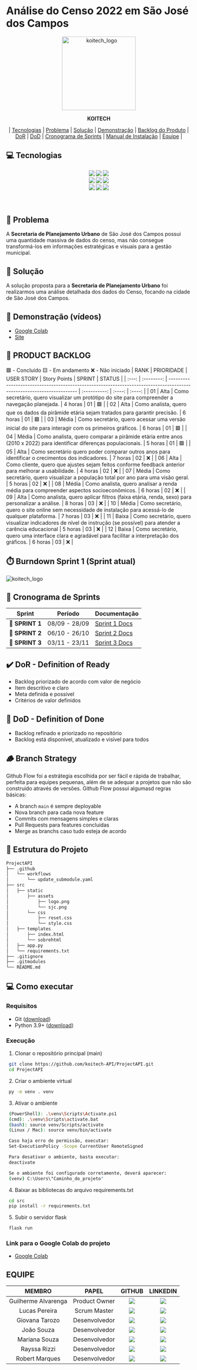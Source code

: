 # Análise do Censo 2022 em São José dos Campos

<p align="center">
  <img width="200" alt="koitech_logo" src="https://github.com/user-attachments/assets/53c3002d-f47b-466a-a532-b1b5d846d711" />
</p>

<div align="center">
  <b>KOITECH</b>
</div>

<p align="center">
  | <a href ="#tecnologias">Tecnologias</a> |
  <a href ="#problema"> Problema</a>  |
  <a href ="#solucao"> Solução</a>  |   
  <a href ="#demonstracao"> Demonstração</a>  |
  <a href ="#backlog"> Backlog do Produto</a>  |
  <a href ="#dor">DoR</a>  |
  <a href ="#dod">DoD</a>  |
  <a href ="#sprint"> Cronograma de Sprints</a>  |
  <a href ="#manual">Manual de Instalação</a>  | 
  <a href ="#equipe"> Equipe</a> |
</p>

## 💻 Tecnologias <a id="tecnologias"></a>

<h4 align="center">
 <a href="#"><img src="https://img.shields.io/badge/HTML-f06529?logo=html5&style=for-the-badge&google&colab&logoColor=white"></a>
 <a href="#"><img src="https://img.shields.io/badge/Css-298fca?style=for-the-badge&logo=css&logoColor=White"></a>
 <a href="https://www.figma.com/"><img src="https://img.shields.io/badge/Figma-F24E1E?style=for-the-badge&logo=figma&logoColor=white"/></a>
 <br>
 <a href="https://www.python.org/"><img src="https://img.shields.io/badge/python-3670A0?style=for-the-badge&logo=python&logoColor=fff"></a>
 <a href="https://flask.palletsprojects.com/en/stable/"><img src="https://img.shields.io/badge/Flask-7bc86c?style=for-the-badge&logo=Flask&logoColor=white"></a>
 <a href="https://colab.google/"><img src="https://img.shields.io/badge/google_colab-F9AB00?style=for-the-badge&logo=google-colab&logoColor=white"></a>
 <br>
 <a href="https://git-scm.com/downloads"><img src="https://img.shields.io/badge/Git-191919?style=for-the-badge&logo=git&logoColor=white"></a>
 <a href="https://github.com/"><img src="https://img.shields.io/badge/github-%23121011.svg?style=for-the-badge&logo=github&logoColor=white"/></a>
 <a href="https://www.atlassian.com/software/jira"><img src="https://img.shields.io/badge/Jira-0052CC?style=for-the-badge&logo=jira&logoColor=white"/></a>
</h4>

<br>

## 📌 Problema <a id="problema"></a>
A **Secretaria de Planejamento Urbano** de São José dos Campos possui uma quantidade massiva de dados do censo, mas não consegue transformá-los em informações estratégicas e visuais para a gestão municipal.

## 📌 Solução <a id="solucao"></a>
A solução proposta para a **Secretaria de Planejamento Urbano** foi realizarmos uma análise detalhada dos dados do Censo, focando na cidade de São José dos Campos.

## 📌 Demonstração (vídeos)<a id="demonstracao"></a>
  - <a href="https://www.youtube.com/watch?v=8izK_qOPVEU">Google Colab</a> 
  - <a href="https://www.youtube.com/watch?v=_1wC6rgtIvA">Site</a> 

## 📝 PRODUCT BACKLOG <a id="backlog"></a>
🟩 - Concluído
🟨 - Em andamento
❌ - Não iniciado
| RANK  | PRIORIDADE | USER STORY                                                                                                            | Story Points | SPRINT | STATUS |
| :---: | :--------: | --------------------------------------------------------------------------------------------------------------------- | :----------: | :----: | :----: |
|  01   |    Alta    | Como secretário, quero visualizar um protótipo do site para compreender a navegação planejada.                        |   4 horas    |   01   |   🟩    |
|  02   |    Alta    | Como analista, quero que os dados da pirâmide etária sejam tratados para garantir precisão.                           |   6 horas    |   01   |   🟩    |
|  03   |   Média    | Como secretário, quero acessar uma versão inicial do site para interagir com os primeiros gráficos.                   |   6 horas    |   01   |   🟩    |
|  04   |   Média    | Como analista, quero comparar a pirâmide etária entre anos (2010 x 2022) para identificar diferenças populacionais.   |   5 horas    |   01   |   🟩    |
|  05   |    Alta    | Como secretário quero poder comparar outros anos para identificar o crecimentos dos indicadores.                      |   7 horas    |   02   |   ❌    |
|  06   |    Alta    | Como cliente, quero que ajustes sejam feitos conforme feedback anterior para melhorar a usabilidade.                  |   4 horas    |   02   |   ❌    |
|  07   |   Média    | Como secretário, quero visualizar a população total por ano para uma visão geral.                                     |   5 horas    |   02   |   ❌    |
|  08   |   Média    | Como analista, quero analisar a renda média para compreender aspectos socioeconômicos.                                |   6 horas    |   02   |   ❌    |
|  09   |    Alta    | Como analista, quero aplicar filtros (faixa etária, renda, sexo) para personalizar a análise.                         |   8 horas    |   03   |   ❌    |
|  10   |   Média    | Como secretário, quero o site online sem necessidade de instalação para acessá-lo de qualquer plataforma.             |   7 horas    |   03   |   ❌    |
|  11   |   Baixa    | Como secretário, quero visualizar indicadores de nível de instrução (se possível) para atender a carência educacional |   5 horas    |   03   |   ❌    |
|  12   |   Baixa    | Como secretário, quero uma interface clara e agradável para facilitar a interpretação dos gráficos.                   |   6 horas    |   03   |   ❌    |

## ⏱️ Burndown Sprint 1 (Sprint atual)
<img alt="koitech_logo" src="./scrum/sprints/sprint 1/burndownSprint01.png" />

## 📅 Cronograma de Sprints

| Sprint         |    Período    | Documentação                                          |
| -------------- | :-----------: | ----------------------------------------------------- |
| 🔖 **SPRINT 1** | 08/09 - 28/09 | [Sprint 1 Docs](/scrum/sprints/sprint%201/README.md)  |
| 🔖 **SPRINT 2** | 06/10 - 26/10 | [Sprint 2 Docs](/scrum/sprints/sprint%202/README.md)  |
| 🔖 **SPRINT 3** | 03/11 - 23/11 | [Sprint 3 Docs](/scrum/sprints/sprint%203/README.mds) |

## ✔️ DoR - Definition of Ready
  - Backlog priorizado de acordo com valor de negócio
  - Item descritivo e claro
  - Meta definida e possivel
  - Critérios de valor definidos

## 🎯 DoD - Definition of Done
  - Backlog refinado e priorizado no repositório
  - Backlog está disponível, atualizado e visível para todos

## 🪵 Branch Strategy
Github Flow foi a estrátegia escolhida por ser fácil e rápida de trabalhar, perfeita para equipes pequenas, além de se adequar a projetos que não são construido através de versões. Github Flow possui algumasd regras básicas:
- A branch `main` é sempre deployable
- Nova branch para cada nova feature
- Commits com mensagens simples e claras
- Pull Requests para features concluidas
- Merge as branchs caso tudo esteja de acordo

## 🦴 Estrutura do Projeto
```bash
ProjectAPI
├── .github
│   └── workflows
│       └── update_submodule.yaml
├── src
│   ├── static
│       ├── assets
│           ├── logo.png
│           └── sjc.png
│       └── css
│           ├── reset.css
│           └── style.css
│   ├── templates
│       ├── index.html
│       └── sobrehtml
│   ├── app.py
│   └── requirements.txt
├── .gitignore
├── .gitmodules
└── README.md
 ```

## 💻 Como executar
### Requisitos
 - Git (<a href="https://git-scm.com/downloads">download</a>)
 - Python 3.9+ (<a href="https://www.python.org/">download</a>)

### Execução
 1. Clonar o repositório principal (main)
  ```bash
   git clone https://github.com/koitech-API/ProjectAPI.git
   cd ProjectAPI
  ```

  2. Criar o ambiente virtual
  ```bash
   py -m venv . venv
  ```

  3. Ativar o ambiente
  ```bash
   (PowerShell): .\venv\Scripts\Activate.ps1
   (cmd): .\venv\Scripts\activate.bat
   (bash): source venv/Scripts/activate
   (Linux / Mac): source venv/bin/activate

   Caso haja erro de permissão, executar:
   Set-ExecutionPolicy -Scope CurrentUser RemoteSigned

   Para desativar o ambiente, basta executar:
   deactivate

   Se o ambiente foi configurado corretamente, deverá aparecer:
   (venv) C:\Users\"Caminho_do_projeto"
  ```

  4. Baixar as bibliotecas do arquivo requirements.txt
  ```bash
   cd src
   pip install -r requirements.txt
  ```

  5. Subir o servidor flask
  ```bash
   flask run
  ```

 ### Link para o Google Colab do projeto
  - <a href="https://colab.research.google.com/drive/1JZoWERUV-D4EV75mkCWp3amXNISYmcut">Google Colab</a>


## EQUIPE
|       MEMBRO        |     PAPEL     |                                                                        GITHUB                                                                        |                                                         LINKEDIN                                                          |
| :-----------------: | :-----------: | :--------------------------------------------------------------------------------------------------------------------------------------------------: | :-----------------------------------------------------------------------------------------------------------------------: |
| Guilherme Alvarenga | Product Owner |   <a href="https://github.com/hiGuigo"><img src="https://img.shields.io/badge/GitHub-100000?style=for-the-badge&logo=github&logoColor=white"></a>    | <a href=""><img src="https://img.shields.io/badge/LinkedIn-0077B5?style=for-the-badge&logo=linkedin&logoColor=white"></a> |
|    Lucas Pereira    | Scrum Master  |    <a href="http://github.com/lupesii"><img src="https://img.shields.io/badge/GitHub-100000?style=for-the-badge&logo=github&logoColor=white"></a>    | <a href=""><img src="https://img.shields.io/badge/LinkedIn-0077B5?style=for-the-badge&logo=linkedin&logoColor=white"></a> |
|   Giovana Tarozo    | Desenvolvedor |   <a href="https://github.com/giotrzz"><img src="https://img.shields.io/badge/GitHub-100000?style=for-the-badge&logo=github&logoColor=white"></a>    | <a href=""><img src="https://img.shields.io/badge/LinkedIn-0077B5?style=for-the-badge&logo=linkedin&logoColor=white"></a> |
|     João Souza      | Desenvolvedor | <a href="https://github.com/joao-luis-0"><img src="https://img.shields.io/badge/GitHub-100000?style=for-the-badge&logo=github&logoColor=white"></a>  | <a href=""><img src="https://img.shields.io/badge/LinkedIn-0077B5?style=for-the-badge&logo=linkedin&logoColor=white"></a> |
|    Mariana Souza    | Desenvolvedor | <a href="https://github.com/nevesmariana"><img src="https://img.shields.io/badge/GitHub-100000?style=for-the-badge&logo=github&logoColor=white"></a> | <a href=""><img src="https://img.shields.io/badge/LinkedIn-0077B5?style=for-the-badge&logo=linkedin&logoColor=white"></a> |
|    Rayssa Rizzi     | Desenvolvedor | <a href="https://github.com/rayssarizzi"><img src="https://img.shields.io/badge/GitHub-100000?style=for-the-badge&logo=github&logoColor=white"></a>  | <a href=""><img src="https://img.shields.io/badge/LinkedIn-0077B5?style=for-the-badge&logo=linkedin&logoColor=white"></a> |
|   Robert Marques    | Desenvolvedor |  <a href="https://github.com/Robert-gus"><img src="https://img.shields.io/badge/GitHub-100000?style=for-the-badge&logo=github&logoColor=white"></a>  | <a href=""><img src="https://img.shields.io/badge/LinkedIn-0077B5?style=for-the-badge&logo=linkedin&logoColor=white"></a> |

